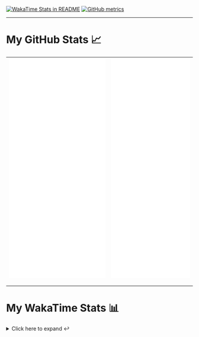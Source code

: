 [![WakaTime Stats in README](https://github.com/LOsioChico/LOsioChico/actions/workflows/waka.yml/badge.svg)](https://github.com/LOsioChico/LOsioChico/actions/workflows/waka.yml) [![GitHub metrics](https://github.com/LOsioChico/LOsioChico/actions/workflows/metrics.yml/badge.svg)](https://github.com/LOsioChico/LOsioChico/actions/workflows/metrics.yml)

---

# My GitHub Stats 📈

| ![](./assets/metrics.svg) | ![](./assets/metrics2.svg) |
| ------------------------- | -------------------------- |

---

# My WakaTime Stats 📊

<details>
<summary>Click here to expand ↩️</summary>
<br>

<!--START_SECTION:waka-->
![Code Time](http://img.shields.io/badge/Code%20Time-1%2C909%20hrs%2039%20mins-blue)

![Lines of code](https://img.shields.io/badge/From%20Hello%20World%20I%27ve%20Written-379.1%20thousand%20lines%20of%20code-blue)

**🐱 My GitHub Data** 

> 📦 612.4 kB Used in GitHub's Storage 
 > 
> 🏆 1,619 Contributions in the Year 2024
 > 
> 🚫 Not Opted to Hire
 > 
> 📜 26 Public Repositories 
 > 
> 🔑 32 Private Repositories 
 > 
**I'm a Night 🦉** 

```text
🌞 Morning                597 commits         ███░░░░░░░░░░░░░░░░░░░░░░   13.85 % 
🌆 Daytime                1355 commits        ████████░░░░░░░░░░░░░░░░░   31.44 % 
🌃 Evening                1466 commits        █████████░░░░░░░░░░░░░░░░   34.01 % 
🌙 Night                  892 commits         █████░░░░░░░░░░░░░░░░░░░░   20.70 % 
```
📅 **I'm Most Productive on Thursday** 

```text
Monday                   602 commits         ███░░░░░░░░░░░░░░░░░░░░░░   13.97 % 
Tuesday                  647 commits         ████░░░░░░░░░░░░░░░░░░░░░   15.01 % 
Wednesday                486 commits         ███░░░░░░░░░░░░░░░░░░░░░░   11.28 % 
Thursday                 789 commits         █████░░░░░░░░░░░░░░░░░░░░   18.31 % 
Friday                   665 commits         ████░░░░░░░░░░░░░░░░░░░░░   15.43 % 
Saturday                 740 commits         ████░░░░░░░░░░░░░░░░░░░░░   17.17 % 
Sunday                   381 commits         ██░░░░░░░░░░░░░░░░░░░░░░░   08.84 % 
```


📊 **This Week I Spent My Time On** 

```text
💬 Programming Languages: 
TypeScript               13 hrs 47 mins      ████████████████░░░░░░░░░   63.54 % 
HTML                     2 hrs 39 mins       ███░░░░░░░░░░░░░░░░░░░░░░   12.27 % 
Scala                    1 hr 46 mins        ██░░░░░░░░░░░░░░░░░░░░░░░   08.20 % 
JavaScript               1 hr 43 mins        ██░░░░░░░░░░░░░░░░░░░░░░░   07.92 % 
JSON                     50 mins             █░░░░░░░░░░░░░░░░░░░░░░░░   03.91 % 
```

**I Mostly Code in TypeScript** 

```text
TypeScript               31 repos            █████████████░░░░░░░░░░░░   51.67 % 
Scala                    8 repos             ███░░░░░░░░░░░░░░░░░░░░░░   13.33 % 
CSS                      5 repos             ██░░░░░░░░░░░░░░░░░░░░░░░   08.33 % 
Python                   3 repos             █░░░░░░░░░░░░░░░░░░░░░░░░   05.00 % 
Java                     2 repos             █░░░░░░░░░░░░░░░░░░░░░░░░   03.33 % 
```




 Last Updated on 07/12/2024 01:06:29 UTC
<!--END_SECTION:waka-->

## </details>
